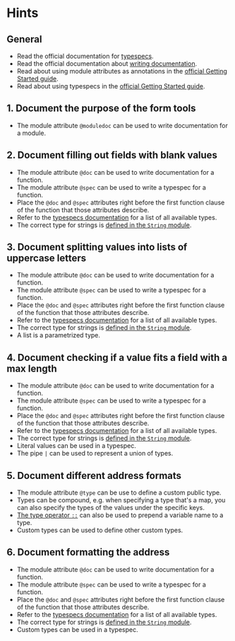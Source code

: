 # Hints

## General

- Read the official documentation for [typespecs][typespecs].
- Read the official documentation about [writing documentation][writing-documentation].
- Read about using module attributes as annotations in the [official Getting Started guide][getting-started-module-attributes].
- Read about using typespecs in the [official Getting Started guide][getting-started-typespecs].

## 1. Document the purpose of the form tools

- The module attribute `@moduledoc` can be used to write documentation for a module.

## 2. Document filling out fields with blank values

- The module attribute `@doc` can be used to write documentation for a function.
- The module attribute `@spec` can be used to write a typespec for a function.
- Place the `@doc` and `@spec` attributes right before the first function clause of the function that those attributes describe.
- Refer to the [typespecs documentation][typespecs-types] for a list of all available types.
- The correct type for strings is [defined in the `String` module][string-t].

## 3. Document splitting values into lists of uppercase letters

- The module attribute `@doc` can be used to write documentation for a function.
- The module attribute `@spec` can be used to write a typespec for a function.
- Place the `@doc` and `@spec` attributes right before the first function clause of the function that those attributes describe.
- Refer to the [typespecs documentation][typespecs-types] for a list of all available types.
- The correct type for strings is [defined in the `String` module][string-t].
- A list is a parametrized type.

## 4. Document checking if a value fits a field with a max length

- The module attribute `@doc` can be used to write documentation for a function.
- The module attribute `@spec` can be used to write a typespec for a function.
- Place the `@doc` and `@spec` attributes right before the first function clause of the function that those attributes describe.
- Refer to the [typespecs documentation][typespecs-types] for a list of all available types.
- The correct type for strings is [defined in the `String` module][string-t].
- Literal values can be used in a typespec.
- The pipe `|` can be used to represent a union of types.

## 5. Document different address formats

- The module attribute `@type` can be use to define a custom public type.
- Types can be compound, e.g. when specifying a type that's a map, you can also specify the types of the values under the specific keys.
- [The type operator `::`][type-operator] can also be used to prepend a variable name to a type.
- Custom types can be used to define other custom types.

## 6. Document formatting the address

- The module attribute `@doc` can be used to write documentation for a function.
- The module attribute `@spec` can be used to write a typespec for a function.
- Place the `@doc` and `@spec` attributes right before the first function clause of the function that those attributes describe.
- Refer to the [typespecs documentation][typespecs-types] for a list of all available types.
- The correct type for strings is [defined in the `String` module][string-t].
- Custom types can be used in a typespec.

[writing-documentation]: https://hexdocs.pm/elixir/writing-documentation.html
[typespecs]: https://hexdocs.pm/elixir/typespecs.html
[typespecs-types]: https://hexdocs.pm/elixir/typespecs.html#types-and-their-syntax
[getting-started-module-attributes]: https://hexdocs.pm/elixir/module-attributes.html#as-annotations
[getting-started-typespecs]: https://hexdocs.pm/elixir/typespecs.html#types-and-their-syntax
[string-t]: https://hexdocs.pm/elixir/String.html#t:t/0
[type-operator]: https://hexdocs.pm/elixir/Kernel.SpecialForms.html#::/2
